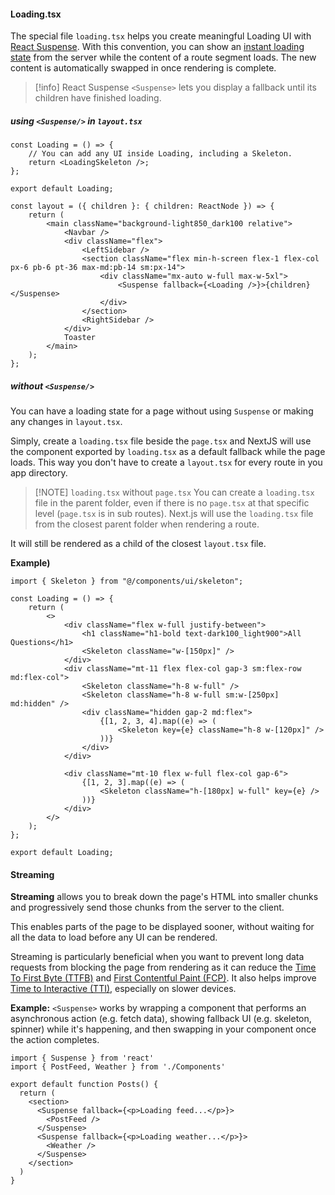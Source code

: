 #### Loading.tsx
The special file `loading.tsx` helps you create meaningful Loading UI with [React Suspense](https://react.dev/reference/react/Suspense). With this convention, you can show an [instant loading state](https://nextjs.org/docs/app/building-your-application/routing/loading-ui-and-streaming#instant-loading-states) from the server while the content of a route segment loads. The new content is automatically swapped in once rendering is complete.


> [!info] React Suspense
> `<Suspense>` lets you display a fallback until its children have finished loading.


##### using `<Suspense/>` in `layout.tsx`

```tsx title="app/(root)/loading.tsx"
const Loading = () => {
    // You can add any UI inside Loading, including a Skeleton.
    return <LoadingSkeleton />;
};

export default Loading;
```
```tsx title="app/(root)/layout.tsx" hl=9
const layout = ({ children }: { children: ReactNode }) => {
    return (
        <main className="background-light850_dark100 relative">
            <Navbar />
            <div className="flex">
                <LeftSidebar />
                <section className="flex min-h-screen flex-1 flex-col px-6 pb-6 pt-36 max-md:pb-14 sm:px-14">
                    <div className="mx-auto w-full max-w-5xl">
                        <Suspense fallback={<Loading />}>{children}</Suspense>
                    </div>
                </section>
                <RightSidebar />
            </div>
            Toaster
        </main>
    );
};
```

##### without `<Suspense/>`
You can have a loading state for a page without using `Suspense` or making any changes in `layout.tsx`. 

Simply, create a `loading.tsx` file beside the `page.tsx` and NextJS will use the component exported by `loading.tsx` as a default fallback while the page loads.   This way you don't have to create a `layout.tsx` for every route in you app directory.


> [!NOTE] `loading.tsx` without `page.tsx`
> You can  create a `loading.tsx` file in the parent folder, even if there is no `page.tsx` at that specific level (`page.tsx` is in sub routes). Next.js will use the `loading.tsx` file from the closest parent folder when rendering a route.


It will still be rendered as a child of the closest `layout.tsx` file.

**Example)**
```tsx title="app/(root)/(home)/loading.tsx"
import { Skeleton } from "@/components/ui/skeleton";

const Loading = () => {
    return (
        <>
            <div className="flex w-full justify-between">
                <h1 className="h1-bold text-dark100_light900">All Questions</h1>
                <Skeleton className="w-[150px]" />
            </div>
            <div className="mt-11 flex flex-col gap-3 sm:flex-row md:flex-col">
                <Skeleton className="h-8 w-full" />
                <Skeleton className="h-8 w-full sm:w-[250px] md:hidden" />
                <div className="hidden gap-2 md:flex">
                    {[1, 2, 3, 4].map((e) => (
                        <Skeleton key={e} className="h-8 w-[120px]" />
                    ))}
                </div>
            </div>

            <div className="mt-10 flex w-full flex-col gap-6">
                {[1, 2, 3].map((e) => (
                    <Skeleton className="h-[180px] w-full" key={e} />
                ))}
            </div>
        </>
    );
};

export default Loading;
```

#### Streaming
**Streaming** allows you to break down the page's HTML into smaller chunks and progressively send those chunks from the server to the client.

This enables parts of the page to be displayed sooner, without waiting for all the data to load before any UI can be rendered.

Streaming is particularly beneficial when you want to prevent long data requests from blocking the page from rendering as it can reduce the [Time To First Byte (TTFB)](https://web.dev/ttfb/) and [First Contentful Paint (FCP)](https://web.dev/first-contentful-paint/). It also helps improve [Time to Interactive (TTI)](https://developer.chrome.com/en/docs/lighthouse/performance/interactive/), especially on slower devices.

**Example:**
`<Suspense>` works by wrapping a component that performs an asynchronous action (e.g. fetch data), showing fallback UI (e.g. skeleton, spinner) while it's happening, and then swapping in your component once the action completes.

```tsx title="app/dashboard/page.tsx"
import { Suspense } from 'react'
import { PostFeed, Weather } from './Components'
 
export default function Posts() {
  return (
    <section>
      <Suspense fallback={<p>Loading feed...</p>}>
        <PostFeed />
      </Suspense>
      <Suspense fallback={<p>Loading weather...</p>}>
        <Weather />
      </Suspense>
    </section>
  )
}
```